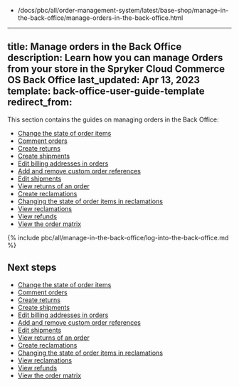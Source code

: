   - /docs/pbc/all/order-management-system/latest/base-shop/manage-in-the-back-office/manage-orders-in-the-back-office.html
---
title: Manage orders in the Back Office
description: Learn how you can manage Orders from your store in the Spryker Cloud Commerce OS Back Office
last_updated: Apr 13, 2023
template: back-office-user-guide-template
redirect_from:
---

This section contains the guides on managing orders in the Back Office:

- [Change the state of order items](/docs/pbc/all/order-management-system/{{page.version}}/base-shop/manage-in-the-back-office/orders/change-the-state-of-order-items.html)
- [Comment orders](/docs/pbc/all/order-management-system/{{page.version}}/base-shop/manage-in-the-back-office/orders/comment-orders.html)
- [Create returns](/docs/pbc/all/order-management-system/{{page.version}}/base-shop/manage-in-the-back-office/orders/create-returns.html)
- [Create shipments](/docs/pbc/all/order-management-system/{{page.version}}/base-shop/manage-in-the-back-office/orders/create-shipments.html)
- [Edit billing addresses in orders](/docs/pbc/all/order-management-system/{{page.version}}/base-shop/manage-in-the-back-office/orders/edit-billing-addresses-in-orders.html)
- [Add and remove custom order references](/docs/pbc/all/order-management-system/{{page.version}}/base-shop/manage-in-the-back-office/orders/add-and-remove-custom-order-references.html)
- [Edit shipments](/docs/pbc/all/order-management-system/{{page.version}}/base-shop/manage-in-the-back-office/orders/edit-shipments.html)
- [View returns of an order](/docs/pbc/all/order-management-system/{{page.version}}/base-shop/manage-in-the-back-office/orders/view-returns-of-an-order.html)
- [Create reclamations](/docs/pbc/all/order-management-system/{{page.version}}/base-shop/manage-in-the-back-office/reclamations/create-reclamations.html)
- [Changing the state of order items in reclamations](/docs/pbc/all/order-management-system/{{page.version}}/base-shop/manage-in-the-back-office/reclamations/change-the-state-of-order-items-in-reclamations.html)
- [View reclamations](/docs/pbc/all/order-management-system/{{page.version}}/base-shop/manage-in-the-back-office/reclamations/view-reclamations.html)
- [View refunds](/docs/pbc/all/order-management-system/{{page.version}}/base-shop/manage-in-the-back-office/view-refunds.html)
- [View the order matrix](/docs/pbc/all/order-management-system/{{page.version}}/base-shop/manage-in-the-back-office/view-the-order-matrix.html)

{% include pbc/all/manage-in-the-back-office/log-into-the-back-office.md %} <!-- To edit, see /_includes/pbc/all/manage-in-the-back-office/log-into-the-back-office.md -->

## Next steps

- [Change the state of order items](/docs/pbc/all/order-management-system/{{page.version}}/base-shop/manage-in-the-back-office/orders/change-the-state-of-order-items.html)
- [Comment orders](/docs/pbc/all/order-management-system/{{page.version}}/base-shop/manage-in-the-back-office/orders/comment-orders.html)
- [Create returns](/docs/pbc/all/order-management-system/{{page.version}}/base-shop/manage-in-the-back-office/orders/create-returns.html)
- [Create shipments](/docs/pbc/all/order-management-system/{{page.version}}/base-shop/manage-in-the-back-office/orders/create-shipments.html)
- [Edit billing addresses in orders](/docs/pbc/all/order-management-system/{{page.version}}/base-shop/manage-in-the-back-office/orders/edit-billing-addresses-in-orders.html)
- [Add and remove custom order references](/docs/pbc/all/order-management-system/{{page.version}}/base-shop/manage-in-the-back-office/orders/add-and-remove-custom-order-references.html)
- [Edit shipments](/docs/pbc/all/order-management-system/{{page.version}}/base-shop/manage-in-the-back-office/orders/edit-shipments.html)
- [View returns of an order](/docs/pbc/all/order-management-system/{{page.version}}/base-shop/manage-in-the-back-office/orders/view-returns-of-an-order.html)
- [Create reclamations](/docs/pbc/all/order-management-system/{{page.version}}/base-shop/manage-in-the-back-office/reclamations/create-reclamations.html)
- [Changing the state of order items in reclamations](/docs/pbc/all/order-management-system/{{page.version}}/base-shop/manage-in-the-back-office/reclamations/change-the-state-of-order-items-in-reclamations.html)
- [View reclamations](/docs/pbc/all/order-management-system/{{page.version}}/base-shop/manage-in-the-back-office/reclamations/view-reclamations.html)
- [View refunds](/docs/pbc/all/order-management-system/{{page.version}}/base-shop/manage-in-the-back-office/view-refunds.html)
- [View the order matrix](/docs/pbc/all/order-management-system/{{page.version}}/base-shop/manage-in-the-back-office/view-the-order-matrix.html)
